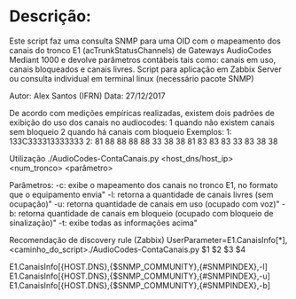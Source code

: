 # Descrição:

Este script faz uma consulta SNMP para uma OID com o mapeamento dos canais do tronco E1 (acTrunkStatusChannels)
de Gateways AudioCodes Mediant 1000 e devolve parâmetros contábeis tais como:
canais em uso, canais bloqueados e canais livres.
Script para aplicação em Zabbix Server ou consulta individual em terminal linux (necessário pacote SNMP)

Autor: Alex Santos (IFRN)
Data:  27/12/2017

De acordo com medições empíricas realizadas, existem dois padrões de exibição do uso dos canais no audiocodes:
   1 quando não existem canais sem bloqueio
   2 quando há canais com bloqueio
 Exemplos: 
   1: 133C333313333333
   2: 81 88 88 88 88 33 38 38 81 83 83 83 33 83 38 38

 Utilização
  ./AudioCodes-ContaCanais.py <host_dns/host_ip> <comunidadeSNMP> <num_tronco> <parâmetro>

  Parâmetros:
      -c: exibe o mapeamento dos canais no tronco E1, no formato que o equipamento envia"
      -l: retorna a quantidade de canais livres (sem ocupação)"
      -u: retorna quantidade de canais em uso (ocupado com voz)"
      -b: retorna quantidade de canais em bloqueio (ocupado com bloqueio de sinalização)"
      -t: exibe todas as informações acima"

Recomendação de discovery rule (Zabbix)
   UserParameter=E1.CanaisInfo[*], <caminho_do_script>./AudioCodes-ContaCanais.py $1 $2 $3 $4

   E1.CanaisInfo[{HOST.DNS},{$SNMP_COMMUNITY},{#SNMPINDEX},-l]
   E1.CanaisInfo[{HOST.DNS},{$SNMP_COMMUNITY},{#SNMPINDEX},-u]
   E1.CanaisInfo[{HOST.DNS},{$SNMP_COMMUNITY},{#SNMPINDEX},-b]
